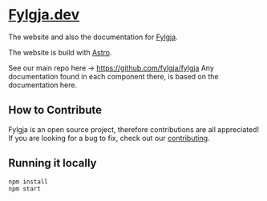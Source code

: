 # [Fylgja.dev](https://fylgja.dev)

The website and also the documentation for [Fylgja](https://fylgja.dev).

The website is build with [Astro](https://astro.build/).

See our main repo here -> https://github.com/fylgja/fylgja
Any documentation found in each component there, is based on the documentation here.

## How to Contribute

Fylgja is an open source project, therefore contributions are all appreciated!
If you are looking for a bug to fix, check out our [contributing](./.github/contributing.md).

## Running it locally

```bash
npm install
npm start
```
